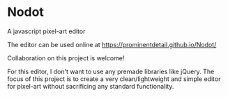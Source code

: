 # Nodot
A javascript pixel-art editor

The editor can be used online at https://prominentdetail.github.io/Nodot/

Collaboration on this project is welcome!

For this editor, I don't want to use any premade libraries like jQuery.
The focus of this project is to create a very clean/lightweight and simple editor for pixel-art without sacrificing any standard functionality.